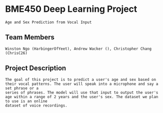 # BME450 Deep Learning Project
	Age and Sex Prediction from Vocal Input
## Team Members
	Winston Ngo (HarbingerOfYeet), Andrew Wacker (), Christopher Chang (ChrisC26)
## Project Description
	The goal of this project is to predict a user's age and sex based on their vocal patterns. The user will speak into a microphone and say a set phrase or a 
	series of phrases. The model will use that input to output the user's age within a range of 2 years and the user's sex. The dataset we plan to use is an online 
	dataset of voice recordings.
